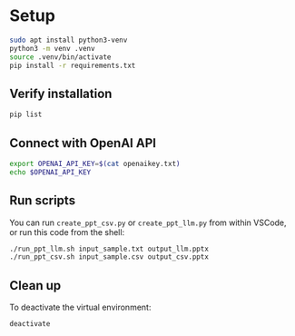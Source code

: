 # Setup
```sh
sudo apt install python3-venv
python3 -m venv .venv
source .venv/bin/activate
pip install -r requirements.txt
```

## Verify installation
```sh
pip list
```

## Connect with OpenAI API
```sh
export OPENAI_API_KEY=$(cat openaikey.txt)
echo $OPENAI_API_KEY
```

## Run scripts
You can run `create_ppt_csv.py` or `create_ppt_llm.py` from within VSCode, or run this code from the shell:
```sh
./run_ppt_llm.sh input_sample.txt output_llm.pptx
./run_ppt_csv.sh input_sample.csv output_csv.pptx
```

## Clean up
To deactivate the virtual environment:
```sh
deactivate
```
